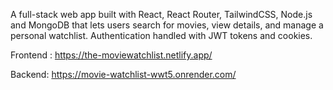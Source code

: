 A full-stack web app built with React, React Router, TailwindCSS, Node.js and MongoDB that lets users search for movies, view details, and manage a personal watchlist. 
Authentication  handled with JWT tokens and cookies.


Frontend : https://the-moviewatchlist.netlify.app/

Backend: https://movie-watchlist-wwt5.onrender.com/
